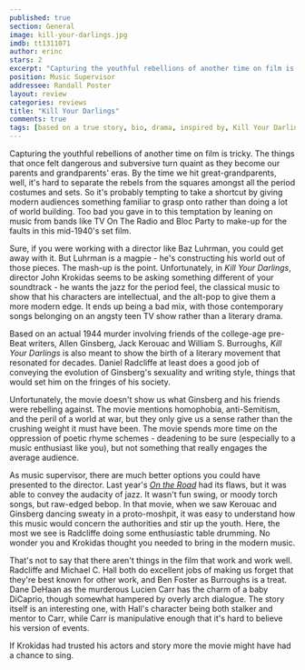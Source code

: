 ```yaml
---
published: true
section: General
image: kill-your-darlings.jpg
imdb: tt1311071 
author: erinc 
stars: 2
excerpt: "Capturing the youthful rebellions of another time on film is tricky. The things that once felt dangerous and subversive turn quaint as they become our parents and grandparents' eras."
position: Music Supervisor
addressee: Randall Poster
layout: review
categories: reviews
title: "Kill Your Darlings"
comments: true
tags: [based on a true story, bio, drama, inspired by, Kill Your Darlings, story,]
---
```

Capturing the youthful rebellions of another time on film is tricky.  The things that once felt dangerous and subversive turn quaint as they become our parents and grandparents' eras. By the time we hit great-grandparents, well, it's hard to separate the rebels from the squares amongst all the period costumes and sets.  So it's probably tempting to take a shortcut by giving modern audiences something familiar to grasp onto rather than doing a lot of world building. Too bad you gave in to this temptation by leaning on music from bands like TV On The Radio and Bloc Party to make-up for the faults in this mid-1940's set film. 

Sure, if you were working with a director like Baz Luhrman, you could get away with it. But Luhrman is a magpie - he's constructing his world out of those pieces. The mash-up is the point.  Unfortunately, in _Kill Your Darlings_, director John Krokidas seems to be asking something different of your soundtrack - he wants the jazz for the period feel, the classical music to show that his characters are intellectual, and the alt-pop to give them a more modern edge.  It ends up being a bad mix, with those contemporary songs belonging on an angsty teen TV show rather than a literary drama.

Based on an actual 1944 murder involving friends of the college-age pre-Beat writers, Allen Ginsberg, Jack Kerouac and William S. Burroughs, _Kill Your Darlings_ is also meant to show the birth of a literary movement that resonated for decades.  Daniel Radcliffe at least does a good job of conveying the evolution of Ginsberg's sexuality and writing style, things that would set him on the fringes of his society.

Unfortunately, the movie doesn't show us what Ginsberg and his friends were rebelling against. The movie mentions homophobia, anti-Semitism, and the peril of a world at war, but they only give us a sense rather than the crushing weight it must have been.  The movie spends more time on the oppression of poetic rhyme schemes - deadening to be sure (especially to a music enthusiast like you), but not something that really engages the average audience.

As music supervisor, there are much better options you could have presented to the director.  Last year's [_On the Road_][1] had its flaws, but it was able to convey the audacity of jazz.  It wasn't fun swing, or moody torch songs, but raw-edged bebop.  In that movie, when we saw Kerouac and Ginsberg dancing sweaty in a proto-moshpit, it was easy to understand how this music would concern the authorities and stir up the youth.  Here, the most we see is Radcliffe doing some enthusiastic table drumming.  No wonder you and Krokidas thought you needed to bring in the modern music. 

   [1]: /content/2012/5/28/on-the-road.html

That's not to say that there aren't things in the film that work and work well. Radcliffe and Michael C. Hall both do excellent jobs of making us forget that they're best known for other work, and Ben Foster as Burroughs is a treat.  Dane DeHaan as the murderous Lucien Carr has the charm of a baby DiCaprio, though somewhat hampered by overly arch dialogue.  The story itself is an interesting one, with Hall's character being both stalker and mentor to Carr, while Carr is manipulative enough that it's hard to believe his version of events. 

If Krokidas had trusted his actors and story more the movie might have had a chance to sing. 